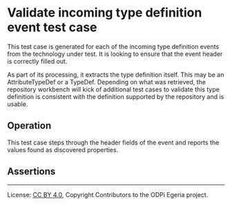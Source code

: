 <!-- SPDX-License-Identifier: CC-BY-4.0 -->
<!-- Copyright Contributors to the ODPi Egeria project. -->

# Validate incoming type definition event test case

This test case is generated for each of the incoming type definition events from the technology under test.
It is looking to ensure that the event header is correctly filled out.

As part of its processing, it extracts the type definition itself.  This may be an
AttributeTypeDef or a TypeDef.  Depending on what was retrieved, the repository workbench
will kick of additional test cases to validate this type definition is consistent with
the definition supported by the repository and is usable.

## Operation

This test case steps through the header fields of the event and reports the values found as discovered properties.

## Assertions



----
License: [CC BY 4.0](https://creativecommons.org/licenses/by/4.0/),
Copyright Contributors to the ODPi Egeria project.